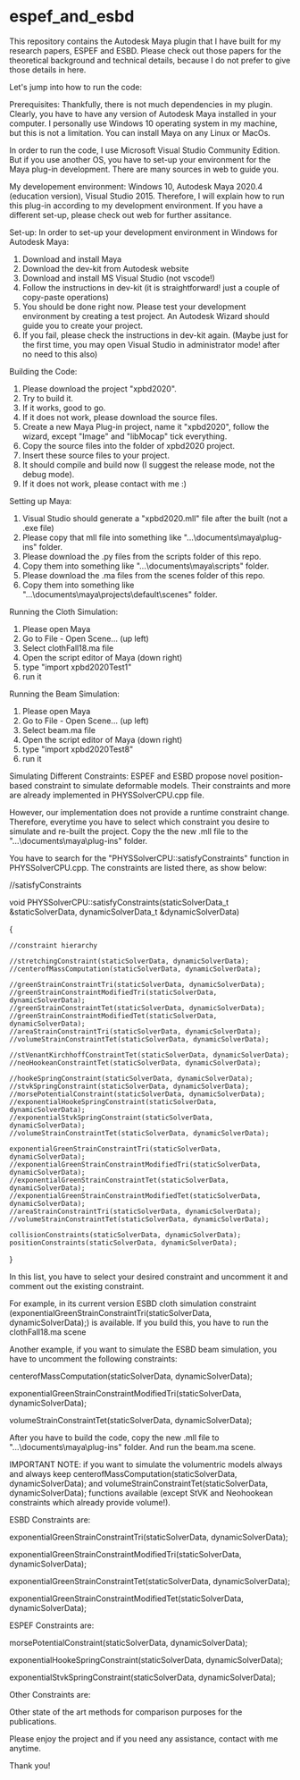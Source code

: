 # espef_and_esbd
This repository contains the Autodesk Maya plugin that I have built for my research papers, ESPEF and ESBD. Please check out those papers for the theoretical background and technical details, because I do not prefer to give those details in here.

Let's jump into how to run the code:

Prerequisites:
Thankfully, there is not much dependencies in my plugin. Clearly, you have to have any version of Autodesk Maya installed in your computer. I personally use Windows 10 operating system in my machine, but this is not a limitation. You can install Maya on any Linux or MacOs.

In order to run the code, I use Microsoft Visual Studio Community Edition. But if you use another OS, you have to set-up your environment for the Maya plug-in development. There are many sources in web to guide you.

My developement environment: Windows 10, Autodesk Maya 2020.4 (education version), Visual Studio 2015. Therefore, I will explain how to run this plug-in according to my development environment. If you have a different set-up, please check out web for further assitance.

Set-up:
In order to set-up your development environment in Windows for Autodesk Maya:
1) Download and install Maya
2) Download the dev-kit from Autodesk website
3) Download and install MS Visual Studio (not vscode!)
4) Follow the instructions in dev-kit (it is straightforward! just a couple of copy-paste operations)
5) You should be done right now. Please test your development environment by creating a test project. An Autodesk Wizard should guide you to create your project.
6) If you fail, please check the instructions in dev-kit again. (Maybe just for the first time, you may open Visual Studio in administrator mode! after no need to this also)

Building the Code:
1) Please download the project "xpbd2020".
2) Try to build it.
3) If it works, good to go.
4) If it does not work, please download the source files.
5) Create a new Maya Plug-in project, name it "xpbd2020", follow the wizard, except "Image" and "libMocap" tick everything.
6) Copy the source files into the folder of xpbd2020 project.
7) Insert these source files to your project.
8) It should compile and build now (I suggest the release mode, not the debug mode).
9) If it does not work, please contact with me :)

Setting up Maya:
1) Visual Studio should generate a "xpbd2020.mll" file after the built (not a .exe file)
2) Please copy that mll file into something like "...\documents\maya\plug-ins" folder.
3) Please download the .py files from the scripts folder of this repo.
4) Copy them into something like "...\documents\maya\scripts" folder.
5) Please download the .ma files from the scenes folder of this repo.
6) Copy them into something like "...\documents\maya\projects\default\scenes" folder.

Running the Cloth Simulation:
1) Please open Maya
2) Go to File - Open Scene... (up left)
3) Select clothFall18.ma file
4) Open the script editor of Maya (down right)
5) type "import xpbd2020Test1"
6) run it

Running the Beam Simulation:
1) Please open Maya
2) Go to File - Open Scene... (up left)
3) Select beam.ma file
4) Open the script editor of Maya (down right)
5) type "import xpbd2020Test8"
6) run it

Simulating Different Constraints:
ESPEF and ESBD propose novel position-based constraint to simulate deformable models. Their constraints and more are already implemented in PHYSSolverCPU.cpp file. 

However, our implementation does not provide a runtime constraint change. Therefore, everytime you have to select which constraint you desire to simulate and re-built the project. Copy the the new .mll file to the "...\documents\maya\plug-ins" folder.

You have to search for the "PHYSSolverCPU::satisfyConstraints" function in PHYSSolverCPU.cpp. The constraints are listed there, as show below:

//satisfyConstraints

void PHYSSolverCPU::satisfyConstraints(staticSolverData_t &staticSolverData, dynamicSolverData_t &dynamicSolverData)

{
	
 	//constraint hierarchy
 
	//stretchingConstraint(staticSolverData, dynamicSolverData);
	//centerofMassComputation(staticSolverData, dynamicSolverData);

	//greenStrainConstraintTri(staticSolverData, dynamicSolverData);
	//greenStrainConstraintModifiedTri(staticSolverData, dynamicSolverData);
	//greenStrainConstraintTet(staticSolverData, dynamicSolverData);
	//greenStrainConstraintModifiedTet(staticSolverData, dynamicSolverData);
	//areaStrainConstraintTri(staticSolverData, dynamicSolverData);
	//volumeStrainConstraintTet(staticSolverData, dynamicSolverData);

	//stVenantKirchhoffConstraintTet(staticSolverData, dynamicSolverData);
	//neoHookeanConstraintTet(staticSolverData, dynamicSolverData);

	//hookeSpringConstraint(staticSolverData, dynamicSolverData);
	//stvkSpringConstraint(staticSolverData, dynamicSolverData);
	//morsePotentialConstraint(staticSolverData, dynamicSolverData);
	//exponentialHookeSpringConstraint(staticSolverData, dynamicSolverData);
	//exponentialStvkSpringConstraint(staticSolverData, dynamicSolverData);
	//volumeStrainConstraintTet(staticSolverData, dynamicSolverData);

	exponentialGreenStrainConstraintTri(staticSolverData, dynamicSolverData);
	//exponentialGreenStrainConstraintModifiedTri(staticSolverData, dynamicSolverData);
	//exponentialGreenStrainConstraintTet(staticSolverData, dynamicSolverData);
	//exponentialGreenStrainConstraintModifiedTet(staticSolverData, dynamicSolverData);
	//areaStrainConstraintTri(staticSolverData, dynamicSolverData);
	//volumeStrainConstraintTet(staticSolverData, dynamicSolverData);
	
	collisionConstraints(staticSolverData, dynamicSolverData);
	positionConstraints(staticSolverData, dynamicSolverData);
 
}

In this list, you have to select your desired constraint and uncomment it and comment out the existing constraint.

For example, in its current version ESBD cloth simulation constraint (exponentialGreenStrainConstraintTri(staticSolverData, dynamicSolverData);) is available. If you build this, you have to run the clothFall18.ma scene

Another example, if you want to simulate the ESBD beam simulation, you have to uncomment the following constraints:

centerofMassComputation(staticSolverData, dynamicSolverData);

exponentialGreenStrainConstraintModifiedTri(staticSolverData, dynamicSolverData);

volumeStrainConstraintTet(staticSolverData, dynamicSolverData);

After you have to build the code, copy the new .mll file to "...\documents\maya\plug-ins" folder. And run the beam.ma scene.

IMPORTANT NOTE: if you want to simulate the volumentric models always and always keep centerofMassComputation(staticSolverData, dynamicSolverData); and volumeStrainConstraintTet(staticSolverData, dynamicSolverData); functions available (except StVK and Neohookean constraints which already provide volume!).

ESBD Constraints are:

exponentialGreenStrainConstraintTri(staticSolverData, dynamicSolverData);

exponentialGreenStrainConstraintModifiedTri(staticSolverData, dynamicSolverData);

exponentialGreenStrainConstraintTet(staticSolverData, dynamicSolverData);

exponentialGreenStrainConstraintModifiedTet(staticSolverData, dynamicSolverData);

ESPEF Constraints are:

morsePotentialConstraint(staticSolverData, dynamicSolverData);

exponentialHookeSpringConstraint(staticSolverData, dynamicSolverData);

exponentialStvkSpringConstraint(staticSolverData, dynamicSolverData);

Other Constraints are:

Other state of the art methods for comparison purposes for the publications.

Please enjoy the project and if you need any assistance, contact with me anytime.

Thank you!
